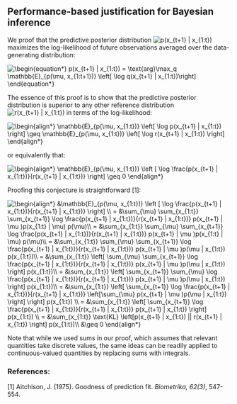 
## **Performance-based justification for Bayesian inference**

We proof that the predictive posterior distribution <img src="https://i.upmath.me/svg/p(x_%7Bt%2B1%7D%20%7C%20x_%7B1%3At%7D)" alt="p(x_{t+1} | x_{1:t})" /> maximizes the log-likelihood of future observations averaged over the data-generating distribution:

<img src="https://i.upmath.me/svg/%0A%5Cbegin%7Bequation*%7D%0Ap(x_%7Bt%2B1%7D%20%7C%20x_%7B1%3At%7D)%20%3D%20%5Ctext%7Barg%7D%5Cmax_q%20%5Cmathbb%7BE%7D_%7Bp(%5Cmu%2C%20x_%7B1%3At%2B1%7D)%7D%20%5Cleft%5B%20%5Clog%20q(x_%7Bt%2B1%7D%20%7C%20x_%7B1%3At%7D)%5Cright%5D%0A%5Cend%7Bequation*%7D%0A" alt="
\begin{equation*}
p(x_{t+1} | x_{1:t}) = \text{arg}\max_q \mathbb{E}_{p(\mu, x_{1:t+1})} \left[ \log q(x_{t+1} | x_{1:t})\right]
\end{equation*}
" />

The essence of this proof is to show that the predictive posterior distribution is superior to any other reference distribution <img src="https://i.upmath.me/svg/r(x_%7Bt%2B1%7D%20%7C%20x_%7B1%3At%7D)" alt="r(x_{t+1} | x_{1:t})" /> in terms of the log-likelihood:

<img src="https://i.upmath.me/svg/%0A%5Cbegin%7Balign*%7D%0A%20%20%20%20%5Cmathbb%7BE%7D_%7Bp(%5Cmu%2C%20x_%7B1%3At%7D)%7D%20%5Cleft%5B%0A%09%5Clog%20p(x_%7Bt%2B1%7D%20%20%7C%20x_%7B1%3At%7D)%20%5Cright%5D%20%5Cgeq%20%5Cmathbb%7BE%7D_%7Bp(%5Cmu%2C%20x_%7B1%3At%7D)%7D%20%5Cleft%5B%0A%09%5Clog%20r(x_%7Bt%2B1%7D%20%7C%20x_%7B1%3At%7D)%20%5Cright%5D%0A%5Cend%7Balign*%7D%0A" alt="
\begin{align*}
    \mathbb{E}_{p(\mu, x_{1:t})} \left[
	\log p(x_{t+1}  | x_{1:t}) \right] \geq \mathbb{E}_{p(\mu, x_{1:t})} \left[
	\log r(x_{t+1} | x_{1:t}) \right]
\end{align*}
" />

or equivalently that:

<img src="https://i.upmath.me/svg/%0A%5Cbegin%7Balign*%7D%0A%20%20%20%20%5Cmathbb%7BE%7D_%7Bp(%5Cmu%2C%20x_%7B1%3At%7D)%7D%20%5Cleft%20%5B%20%5Clog%20%5Cfrac%7Bp(x_%7Bt%2B1%7D%20%20%7C%20x_%7B1%3At%7D)%7D%7Br(x_%7Bt%2B1%7D%20%20%7C%20x_%7B1%3At%7D)%7D%20%5Cright%5D%20%5Cgeq%200%0A%5Cend%7Balign*%7D%0A" alt="
\begin{align*}
    \mathbb{E}_{p(\mu, x_{1:t})} \left [ \log \frac{p(x_{t+1}  | x_{1:t})}{r(x_{t+1}  | x_{1:t})} \right] \geq 0
\end{align*}
" />

Proofing this conjecture is straightforward [1]:

<img src="https://i.upmath.me/svg/%5Cbegin%7Balign*%7D%0A%20%20%20%20%26%5Cmathbb%7BE%7D_%7Bp(%5Cmu%2C%20x_%7B1%3At%7D)%7D%20%5Cleft%20%5B%20%5Clog%20%5Cfrac%7Bp(x_%7Bt%2B1%7D%20%20%7C%20x_%7B1%3At%7D)%7D%7Br(x_%7Bt%2B1%7D%20%20%7C%20x_%7B1%3At%7D)%7D%20%5Cright%5D%20%5C%5C%0A%09%3D%20%26%5Csum_%7B%5Cmu%7D%20%5Csum_%7Bx_%7B1%3At%7D%7D%20%5Csum_%7Bx_%7Bt%2B1%7D%7D%20%5Clog%20%5Cfrac%7Bp(x_%7Bt%2B1%7D%20%7C%20x_%7B1%3At%7D)%7D%7Br(x_%7Bt%2B1%7D%20%7C%20x_%7B1%3At%7D)%7D%20p(x_%7Bt%2B1%7D%20%7C%20%5Cmu%20)p(x_%7B1%3At%7D%20%7C%20%5Cmu)%20p(%5Cmu)%5C%5C%0A%09%3D%20%26%5Csum_%7Bx_%7B1%3At%7D%7D%20%5Csum_%7B%5Cmu%7D%20%5Csum_%7Bx_%7Bt%2B1%7D%7D%20%5Clog%20%5Cfrac%7Bp(x_%7Bt%2B1%7D%20%7C%20x_%7B1%3At%7D)%7D%7Br(x_%7Bt%2B1%7D%20%7C%20x_%7B1%3At%7D)%7D%20p(x_%7Bt%2B1%7D%20%7C%20%5Cmu%20)p(x_%7B1%3At%7D%20%7C%20%5Cmu)%20p(%5Cmu)%5C%5C%0A%09%3D%20%26%5Csum_%7Bx_%7B1%3At%7D%7D%20%5Csum_%7B%5Cmu%7D%20%5Csum_%7Bx_%7Bt%2B1%7D%7D%20%5Clog%20%5Cfrac%7Bp(x_%7Bt%2B1%7D%20%7C%20x_%7B1%3At%7D)%7D%7Br(x_%7Bt%2B1%7D%20%7C%20x_%7B1%3At%7D)%7D%20p(x_%7Bt%2B1%7D%20%7C%20%5Cmu%20)p(%5Cmu%20%7C%20x_%7B1%3At%7D)%20p(x_%7B1%3At%7D)%5C%5C%0A%09%3D%20%26%5Csum_%7Bx_%7B1%3At%7D%7D%20%5Cleft%5B%20%5Csum_%7B%5Cmu%7D%20%5Csum_%7Bx_%7Bt%2B1%7D%7D%20%5Clog%20%5Cfrac%7Bp(x_%7Bt%2B1%7D%20%7C%20x_%7B1%3At%7D)%7D%7Br(x_%7Bt%2B1%7D%20%7C%20x_%7B1%3At%7D)%7D%20p(x_%7Bt%2B1%7D%20%7C%20%5Cmu%20)p(%5Cmu%20%7C%20x_%7B1%3At%7D)%20%5Cright%5D%20p(x_%7B1%3At%7D)%5C%5C%0A%09%3D%20%26%5Csum_%7Bx_%7B1%3At%7D%7D%20%5Cleft%5B%20%5Csum_%7Bx_%7Bt%2B1%7D%7D%20%5Csum_%7B%5Cmu%7D%20%5Clog%20%5Cfrac%7Bp(x_%7Bt%2B1%7D%20%7C%20x_%7B1%3At%7D)%7D%7Br(x_%7Bt%2B1%7D%20%7C%20x_%7B1%3At%7D)%7D%20p(x_%7Bt%2B1%7D%20%7C%20%5Cmu%20)p(%5Cmu%20%7C%20x_%7B1%3At%7D)%20%5Cright%5D%20p(x_%7B1%3At%7D)%5C%5C%0A%09%3D%20%26%5Csum_%7Bx_%7B1%3At%7D%7D%20%5Cleft%5B%20%5Csum_%7Bx_%7Bt%2B1%7D%7D%20%5Clog%20%5Cfrac%7Bp(x_%7Bt%2B1%7D%20%7C%20x_%7B1%3At%7D)%7D%7Br(x_%7Bt%2B1%7D%20%7C%20x_%7B1%3At%7D)%7D%20%5Cleft%5B%5Csum_%7B%5Cmu%7D%20p(x_%7Bt%2B1%7D%20%7C%20%5Cmu%20)p(%5Cmu%20%7C%20x_%7B1%3At%7D)%20%20%5Cright%5D%20%5Cright%5D%20p(x_%7B1%3At%7D)%20%20%5C%5C%0A%09%3D%20%26%5Csum_%7Bx_%7B1%3At%7D%7D%20%5Cleft%5B%20%5Csum_%7Bx_%7Bt%2B1%7D%7D%20%5Clog%20%5Cfrac%7Bp(x_%7Bt%2B1%7D%20%7C%20x_%7B1%3At%7D)%7D%7Br(x_%7Bt%2B1%7D%20%7C%20x_%7B1%3At%7D)%7D%20p(x_%7Bt%2B1%7D%20%7C%20x_%7B1%3At%7D)%20%20%5Cright%5D%20p(x_%7B1%3At%7D)%20%5C%5C%0A%09%3D%20%26%5Csum_%7Bx_%7B1%3At%7D%7D%20%5Ctext%7BKL%7D%20%5Cleft%5Bp(x_%7Bt%2B1%7D%20%7C%20x_%7B1%3At%7D)%20%7C%7C%20r(x_%7Bt%2B1%7D%20%7C%20x_%7B1%3At%7D)%20%5Cright%5D%20p(x_%7B1%3At%7D)%5C%5C%0A%09%26%5Cgeq%200%0A%5Cend%7Balign*%7D%0A" alt="\begin{align*}
    &amp;\mathbb{E}_{p(\mu, x_{1:t})} \left [ \log \frac{p(x_{t+1}  | x_{1:t})}{r(x_{t+1}  | x_{1:t})} \right] \\
	= &amp;\sum_{\mu} \sum_{x_{1:t}} \sum_{x_{t+1}} \log \frac{p(x_{t+1} | x_{1:t})}{r(x_{t+1} | x_{1:t})} p(x_{t+1} | \mu )p(x_{1:t} | \mu) p(\mu)\\
	= &amp;\sum_{x_{1:t}} \sum_{\mu} \sum_{x_{t+1}} \log \frac{p(x_{t+1} | x_{1:t})}{r(x_{t+1} | x_{1:t})} p(x_{t+1} | \mu )p(x_{1:t} | \mu) p(\mu)\\
	= &amp;\sum_{x_{1:t}} \sum_{\mu} \sum_{x_{t+1}} \log \frac{p(x_{t+1} | x_{1:t})}{r(x_{t+1} | x_{1:t})} p(x_{t+1} | \mu )p(\mu | x_{1:t}) p(x_{1:t})\\
	= &amp;\sum_{x_{1:t}} \left[ \sum_{\mu} \sum_{x_{t+1}} \log \frac{p(x_{t+1} | x_{1:t})}{r(x_{t+1} | x_{1:t})} p(x_{t+1} | \mu )p(\mu | x_{1:t}) \right] p(x_{1:t})\\
	= &amp;\sum_{x_{1:t}} \left[ \sum_{x_{t+1}} \sum_{\mu} \log \frac{p(x_{t+1} | x_{1:t})}{r(x_{t+1} | x_{1:t})} p(x_{t+1} | \mu )p(\mu | x_{1:t}) \right] p(x_{1:t})\\
	= &amp;\sum_{x_{1:t}} \left[ \sum_{x_{t+1}} \log \frac{p(x_{t+1} | x_{1:t})}{r(x_{t+1} | x_{1:t})} \left[\sum_{\mu} p(x_{t+1} | \mu )p(\mu | x_{1:t})  \right] \right] p(x_{1:t})  \\
	= &amp;\sum_{x_{1:t}} \left[ \sum_{x_{t+1}} \log \frac{p(x_{t+1} | x_{1:t})}{r(x_{t+1} | x_{1:t})} p(x_{t+1} | x_{1:t})  \right] p(x_{1:t}) \\
	= &amp;\sum_{x_{1:t}} \text{KL} \left[p(x_{t+1} | x_{1:t}) || r(x_{t+1} | x_{1:t}) \right] p(x_{1:t})\\
	&amp;\geq 0
\end{align*}
" />

Note that while we used sums in our proof, which assumes that relevant quantities take discrete values, the same ideas can be readily applied to continuous-valued quantities by replacing sums with integrals.

### **References:**

[1] Aitchison, J. (1975). Goodness of prediction fit. *Biometrika, 62(3)*, 547-554.

